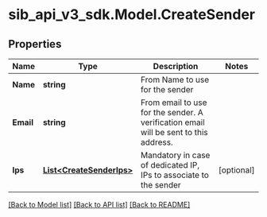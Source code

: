 # sib_api_v3_sdk.Model.CreateSender
## Properties

Name | Type | Description | Notes
------------ | ------------- | ------------- | -------------
**Name** | **string** | From Name to use for the sender | 
**Email** | **string** | From email to use for the sender. A verification email will be sent to this address. | 
**Ips** | [**List&lt;CreateSenderIps&gt;**](CreateSenderIps.md) | Mandatory in case of dedicated IP, IPs to associate to the sender | [optional] 

[[Back to Model list]](../README.md#documentation-for-models) [[Back to API list]](../README.md#documentation-for-api-endpoints) [[Back to README]](../README.md)

